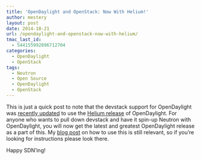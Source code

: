 ```yaml
---
title: 'OpenDaylight and OpenStack: Now With Helium!'
author: mestery
layout: post
date: 2014-10-21
url: /opendaylight-and-openstack-now-with-helium/
tmac_last_id:
  - 544155992896712704
categories:
  - OpenDaylight
  - OpenStack
tags:
  - Neutron
  - Open Source
  - OpenDaylight
  - OpenStack
---
```

This is just a quick post to note that the devstack support for OpenDaylight was <a title="OpenDaylight Helium support for devstack" href="https://review.openstack.org/#/c/128937/" target="_blank">recently updated</a> to use the <a title="OpenDaylight Helium" href="http://www.opendaylight.org/blogs/2014/09/open-open-open-opendaylight-helium-here" target="_blank">Helium release</a> of OpenDaylight. For anyone who wants to pull down devstack and have it spin-up Neutron with OpenDaylight, you will now get the latest and greatest OpenDaylight release as a part of this. My <a title="OpenDaylight with OpenStack Neutron" href="http://www.siliconloons.com/opendaylight-integration-with-openstack-has-merged-into-icehouse/" target="_blank">blog post</a> on how to use this is still relevant, so if you&#8217;re looking for instructions please look there.

Happy SDN&#8217;ing!